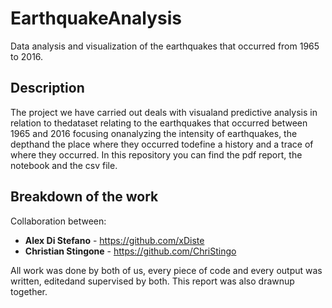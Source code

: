 # EarthquakeAnalysis
Data analysis and visualization of the earthquakes that occurred from 1965 to 2016.

## Description

The project we have carried out deals with visualand predictive analysis in relation to thedataset relating to the earthquakes that occurred between 1965 and 2016 focusing onanalyzing the intensity of earthquakes, the depthand the place where they occurred todefine a history and a trace of where they occurred. In this repository you can find the pdf report, the notebook and the csv file.

## Breakdown of the work
Collaboration between:
* **Alex Di Stefano** - https://github.com/xDiste
* **Christian Stingone** - https://github.com/ChriStingo

All work was done by both of us, every piece of code and every output was written, editedand supervised by both. This report was also drawnup together.
